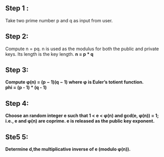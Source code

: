 <h2>Step 1 :</h1>
Take two prime number p and q as input from user.
<h2>Step 2:</h2>
Compute n = pq. n is used as the modulus for both the public and private keys. Its length is the key length.
<b>n = p * q

<h2>Step 3:</h2>
Compute φ(n) = (p − 1)(q − 1) where φ is Euler’s totient function.
<br>phi = (p - 1) * (q - 1)
<h2>Step 4:</h2>
Choose an random integer e such that 1 < e < φ(n) and gcd(e, φ(n)) = 1; i.e., e and φ(n) are coprime. e is released as the public key exponent.
<h2>Ste5 5: </h2>
Determine d,the multiplicative inverse of e (modulo φ(n)).
